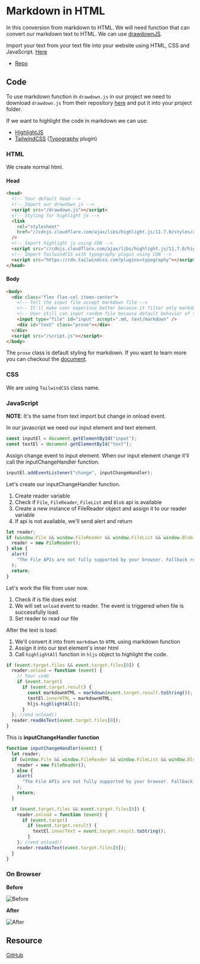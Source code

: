 # Markdown in HTML

In this conversion from markdown to HTML. We will need function that can convert our markdown text to HTML. We can use [drawdownJS](https://github.com/adamvleggett/drawdown).

Import your text from your text file into your website using HTML, CSS and JavaScript. [Here](#On-Browser)

- [Repo](#Resource)

## Code

To use markdown function in `drawdown.js` in our project we need to download `drawdown.js` from their repository [here](https://github.com/adamvleggett/drawdown/blob/master/drawdown.js) and put it into your project folder.

If we want to highlight the code in markdown we can use:

- [HighlightJS](https://highlightjs.org/) 
- [TailwindCSS](https://tailwindcss.com/) ([Typography](https://tailwindcss.com/docs/typography-plugin) plugin)

### HTML

We create normal html.

#### Head

```html
<head>
  <!-- Your default head -->
  <!-- Import our drawdown js -->
  <script src="/drawdown.js"></script>
  <!-- Styling for highlight js -->
  <link
    rel="stylesheet"
    href="//cdnjs.cloudflare.com/ajax/libs/highlight.js/11.7.0/styles/a11y-dark.min.css"
  />
  <!-- Import highlight js using CDN -->
  <script src="//cdnjs.cloudflare.com/ajax/libs/highlight.js/11.7.0/highlight.min.js"></script>
  <!-- Import TailwindCSS with typography plugin using CDN -->
  <script src="https://cdn.tailwindcss.com?plugins=typography"></script>
</head>
```

#### Body

```html
<body>
  <div class="flex flex-col items-center">
    <!-- Tell the input file accept markdown file -->
    <!-- It'll make user experince better because it filter only markdown file -->
    <!-- User still can input random file because default behavior of the file input field -->
    <input type="file" id="input" accept=".md, text/markdown" />
    <div id="text" class="prose"></div>
  </div>
  <script src="/script.js"></script>
</body>
```

The `prose` class is default styling for markdown. If you want to learn more you can checkout the [document](https://tailwindcss.com/docs/typography-plugin).

### CSS

We are using `TailwindCSS` class name.

### JavaScript

**NOTE**: It's the same from text import but change in onload event.

In our javascript we need our input element and text element.

```js
const inputEl = document.getElementById("input");
const textEl = document.getElementById("text");
```

Assign change event to input element. When our input element change it'll call the inputChangeHandler function.

```js
inputEl.addEventListener("change", inputChangeHandler);
```

Let's create our inputChangeHandler function.

1. Create reader variable
2. Check if `File`, `FileReader`, `FileList` and `Blob` api is available
3. Create a new instance of FileReader object and assign it to our reader variable
4. If api is not available, we'll send alert and return

```js
let reader;
if (window.File && window.FileReader && window.FileList && window.Blob) {
  reader = new FileReader();
} else {
  alert(
    "The File APIs are not fully supported by your browser. Fallback required."
  );
  return;
}
```

Let's work the file from user now.

1. Check if is file does exist
2. We will set `onload` event to reader. The event is triggered when file is successfully load.
3. Set reader to read our file

After the text is load:

1. We'll convert it into from `markdown` to `HTML` using markdown function
2. Assign it into our text element's inner html
3. Call `highlightAll` function in `hljs` object to highlight the code.

```js
if (event.target.files && event.target.files[0]) {
  reader.onload = function (event) {
    // Your code
    if (event.target)
      if (event.target.result) {
        const markdownHTML = markdown(event.target.result.toString());
        textEl.innerHTML = markdownHTML;
        hljs.highlightAll();
      }
  }; //end onload()
  reader.readAsText(event.target.files[0]);
}
```

This is **inputChangeHandler function**

```js
function inputChangeHandler(event) {
  let reader;
  if (window.File && window.FileReader && window.FileList && window.Blob) {
    reader = new FileReader();
  } else {
    alert(
      "The File APIs are not fully supported by your browser. Fallback required."
    );
    return;
  }

  if (event.target.files && event.target.files[0]) {
    reader.onload = function (event) {
      if (event.target)
        if (event.target.result) {
          textEl.innerText = event.target.result.toString();
        }
    }; //end onload()
    reader.readAsText(event.target.files[0]);
  }
}
```

### On Browser

**Before**  

![Before](https://github.com/metaphorlism/html-css-javascript/assets/46731773/9bf4330e-1457-47a8-ae3f-f84e948abaf0)

**After**  

![After](https://github.com/metaphorlism/html-css-javascript/assets/46731773/ea1d050a-95b2-4e4d-afab-05f6f64b3cd9)


## Resource

[GitHub](https://github.com/metaphorlism/html-css-javascript/tree/markdown-html)
